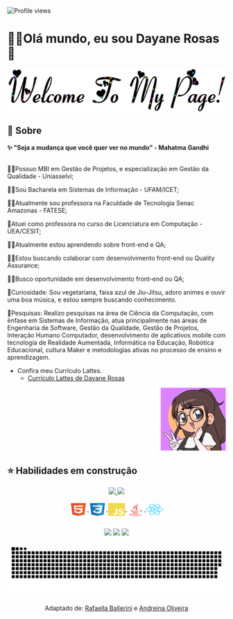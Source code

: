 ![Profile views](https://gpvc.arturio.dev/dayane-rosas)
  
<div>
  <h1 align="left">
  👋🏼Olá mundo, eu sou Dayane Rosas🥰
  </h1>
  </div>
  
  </div>
<div align="center">
  <a href="https://github.com/dayane-rosas">
    <img src="welcome.gif" width="500">
  </a>
</div>

## 🍃 Sobre 
<div align='left'>
  <b> ✨ "Seja a mudança que você quer ver no mundo" - Mahatma Gandhi</b>
</div><br>

  <p align="left">
👩‍🎓Possuo MBI em Gestão de Projetos, e especialização em Gestão da Qualidade - Uniasselvi;
<p align="left">
  <p align="left">
👩‍🎓Sou Bacharela em Sistemas de Informação - UFAM/ICET;
<p align="left">
<p align="left">
👩‍🏫Atualmente sou professora na Faculdade de Tecnologia Senac Amazonas - FATESE;
<p align="left">
  <p align="left">
👩‍Atuei como professora no curso de Licenciatura em Computação - UEA/CESIT;
  <p align="left">
👩‍💻Atualmente estou aprendendo sobre front-end e QA;
  <p align="left">
🙅‍♀️Estou buscando colaborar com desenvolvimento front-end ou Quality Assurance;
  <p align="left">
💁‍♀️Busco oportunidade em desenvolvimento front-end ou QA;
  <p align="left">
🌱Curiosidade: Sou vegetariana, faixa azul de Jiu-Jitsu, adoro animes e ouvir uma boa música, e estou sempre buscando conhecimento.</p>
</p>
<p align="left">
🧠Pesquisas: Realizo pesquisas na área de Ciência da Computação, com ênfase em Sistemas de Informação, atua principalmente nas áreas de Engenharia de Software, Gestão da Qualidade, Gestão de Projetos, Interação Humano Computador, desenvolvimento de aplicativos mobile com tecnologia de Realidade Aumentada, Informática na Educação, Robótica Educacional, cultura Maker e metodologias ativas no processo de ensino e aprendizagem.</p>

- Confira meu Currículo Lattes. 
  - <a href='https://lattes.cnpq.br/1373785563610025'>Currículo Lattes de Dayane Rosas</a>

<div align="right">
  <a href="https://github.com/dayane-rosas/dayanerosas/blob/main/ezgif.com-gif-maker.gif">
    <img src="ezgif.com-gif-maker.gif" width="150">
  </a>
</div>

 ## ⭐️ Habilidades em construção
<div align="center">

<div> 
  </div>

<div align="center">
  <a href="https://github.com/dayane-rosas">
  <img reght="180em" src="https://github-readme-stats.vercel.app/api?username=dayane-rosas&show_icons=true&theme=radical&include_all_commits=true&count_private=true"/>
  <img reght="180em" src="https://github-readme-stats.vercel.app/api/top-langs/?username=dayane-rosas&layout=compact&langs_count=7&theme=radical"/>
</div>
  
<div style="display: inline_block"><br>
  <img align="center" alt="Day-HTML" height="30" width="40" src="https://raw.githubusercontent.com/devicons/devicon/master/icons/html5/html5-original.svg">
  <img align="center" alt="Day-CSS" height="30" width="40" src="https://raw.githubusercontent.com/devicons/devicon/master/icons/css3/css3-original.svg">
  <img align="center" alt="Day-Js" height="30" width="40" src="https://raw.githubusercontent.com/devicons/devicon/master/icons/javascript/javascript-plain.svg">
   <img align="center" alt="Day-Java" height="30" width="40" src="https://raw.githubusercontent.com/devicons/devicon/master/icons/java/java-plain.svg">
  <img align="center" alt="Day-React" height="30" width="40" src="https://raw.githubusercontent.com/devicons/devicon/master/icons/react/react-original.svg">
</div>
  
 ##

<div> 

 <a href="https://discord.com/channels/@me" target="_blank"><img src="https://img.shields.io/badge/Discord-7289DA?style=for-the-badge&logo=discord&logoColor=white" target="_blank"></a>
<a href = "mailto:dayanerosas@gmail.com"><img src="https://img.shields.io/badge/Gmail-D14836?style=for-the-badge&logo=gmail&logoColor=white" target="_blank"></a>
<a href="https://www.linkedin.com/in/dayane-rosas-de-souza-22b9b2104/" target="_blank"><img src="https://img.shields.io/badge/-LinkedIn-%230077B5?style=for-the-badge&logo=linkedin&logoColor=white" target="_blank"></a> 

<div align="center">

  ![Snake animation](https://github.com/dayane-rosas/dayanerosas/blob/output/github-contribution-grid-snake.svg)
  
  </div>

 ##

<div> 
</div>
<div align="center">
  <p>Adaptado de: <a href="https://github.com/rafaballerini">Rafaella Ballerini</a> e <a href="https://github.com/andreinaoliveira">Andreina Oliveira</a> </p> 
</div>

